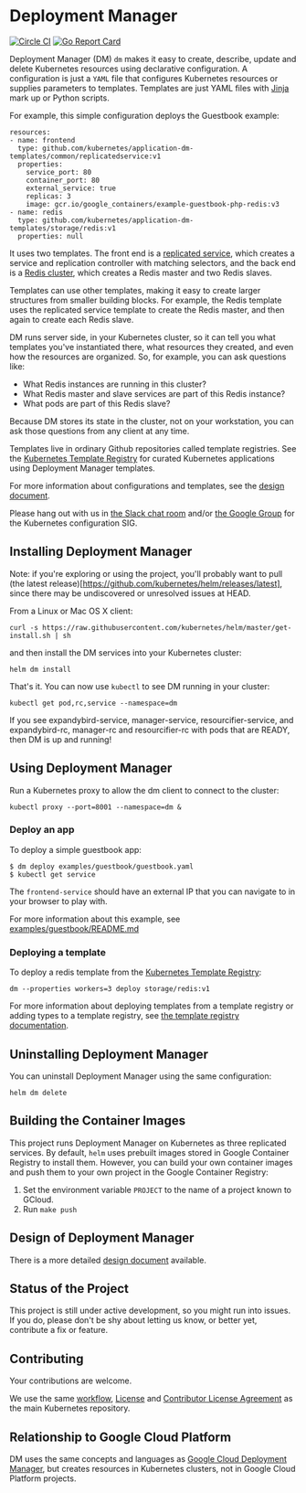 # Deployment Manager

[![Circle CI](https://circleci.com/gh/kubernetes/helm.svg?style=svg)](https://circleci.com/gh/kubernetes/helm) [![Go Report Card](http://goreportcard.com/badge/kubernetes/helm)](http://goreportcard.com/report/kubernetes/helm)

Deployment Manager (DM) `dm` makes it easy to create, describe, update and
delete Kubernetes resources using declarative configuration. A configuration is
just a `YAML` file that configures Kubernetes resources or supplies parameters
to templates. Templates are just YAML files with [Jinja](http://jinja.pocoo.org/)
mark up or Python scripts.

For example, this simple configuration deploys the Guestbook example:

```
resources:
- name: frontend
  type: github.com/kubernetes/application-dm-templates/common/replicatedservice:v1
  properties:
    service_port: 80
    container_port: 80
    external_service: true
    replicas: 3
    image: gcr.io/google_containers/example-guestbook-php-redis:v3
- name: redis
  type: github.com/kubernetes/application-dm-templates/storage/redis:v1
  properties: null
```

It uses two templates. The front end is a
[replicated service](https://github.com/kubernetes/application-dm-templates/tree/master/common/replicatedservice/v1),
which creates a service and replication controller with matching selectors, and
the back end is a
[Redis cluster](https://github.com/kubernetes/application-dm-templates/tree/master/storage/redis/v1),
which creates a Redis master and two Redis slaves.

Templates can use other templates, making it easy to create larger structures
from smaller building blocks. For example, the Redis template uses the replicated
service template to create the Redis master, and then again to create each Redis
slave.

DM runs server side, in your Kubernetes cluster, so it can tell you what templates
you've instantiated there, what resources they created, and even how the resources
are organized. So, for example, you can ask questions like:

* What Redis instances are running in this cluster?
* What Redis master and slave services are part of this Redis instance?
* What pods are part of this Redis slave?

Because DM stores its state in the cluster, not on your workstation, you can ask
those questions from any client at any time.

Templates live in ordinary Github repositories called template registries. See
the [Kubernetes Template Registry](https://github.com/kubernetes/application-dm-templates)
for curated Kubernetes applications using Deployment Manager templates.

For more information about configurations and templates, see the
[design document](docs/design/design.md#types).

Please hang out with us in
[the Slack chat room](https://kubernetes.slack.com/messages/sig-configuration/)
and/or [the Google Group](https://groups.google.com/forum/#!forum/kubernetes-sig-config)
for the Kubernetes configuration SIG.

## Installing Deployment Manager

Note: if you're exploring or using the project, you'll probably want to pull
(the latest release)[https://github.com/kubernetes/helm/releases/latest],
since there may be undiscovered or unresolved issues at HEAD.

From a Linux or Mac OS X client:

```
curl -s https://raw.githubusercontent.com/kubernetes/helm/master/get-install.sh | sh
```

and then install the DM services into your Kubernetes cluster:

```
helm dm install
```

That's it. You can now use `kubectl` to see DM running in your cluster:

```
kubectl get pod,rc,service --namespace=dm
```

If you see expandybird-service, manager-service, resourcifier-service, and
expandybird-rc, manager-rc and resourcifier-rc with pods that are READY, then DM
is up and running!

## Using Deployment Manager

Run a Kubernetes proxy to allow the dm client to connect to the cluster:

```
kubectl proxy --port=8001 --namespace=dm &
```

### Deploy an app
To deploy a simple guestbook app:

```
$ dm deploy examples/guestbook/guestbook.yaml
$ kubectl get service
```

The `frontend-service` should have an external IP that you can navigate to in
your browser to play with.

For more information about this example, see [examples/guestbook/README.md](examples/guestbook/README.md)

### Deploying a template

To deploy a redis template from the [Kubernetes
Template Registry](https://github.com/kubernetes/application-dm-templates):

```
dm --properties workers=3 deploy storage/redis:v1
```

For more information about deploying templates from a template registry or adding
types to a template registry, see
[the template registry documentation](docs/templates/registry.md).

## Uninstalling Deployment Manager

You can uninstall Deployment Manager using the same configuration:

```
helm dm delete
```

## Building the Container Images

This project runs Deployment Manager on Kubernetes as three replicated services.
By default, `helm` uses prebuilt images stored in Google Container Registry
to install them. However, you can build your own container images and push them
to your own project in the Google Container Registry:

1. Set the environment variable `PROJECT` to the name of a project known to
GCloud.
1. Run `make push`

## Design of Deployment Manager

There is a more detailed [design document](docs/design/design.md) available.

## Status of the Project

This project is still under active development, so you might run into issues. If
you do, please don't be shy about letting us know, or better yet, contribute a
fix or feature.

## Contributing
Your contributions are welcome.

We use the same [workflow](https://github.com/kubernetes/kubernetes/blob/master/docs/devel/development.md#git-setup),
[License](LICENSE) and [Contributor License Agreement](CONTRIBUTING.md) as the main Kubernetes repository.

## Relationship to Google Cloud Platform
DM uses the same concepts and languages as
[Google Cloud Deployment Manager](https://cloud.google.com/deployment-manager/overview),
but creates resources in Kubernetes clusters, not in Google Cloud Platform projects.
